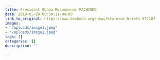 ```yaml
---
title: President Obama Recommends PACHINKO
date: 2019-05-08T00:50:11-04:00
link_to_original: https://www.bookweb.org/news/btw-news-briefs-572187
images:
- "/uploads/image1.jpeg"
- "/uploads/image2.jpeg"
tags: []
categories: []
description: ''

---
```

